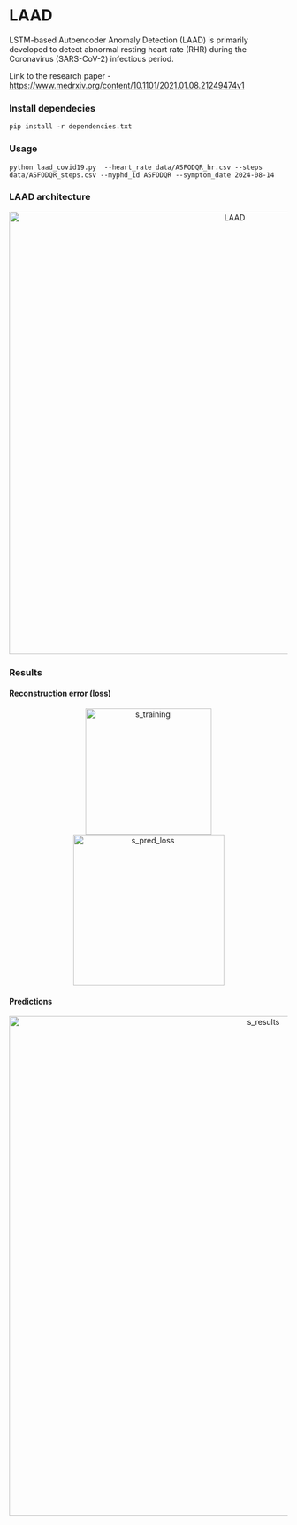 # LAAD
LSTM-based Autoencoder Anomaly Detection (LAAD) is primarily developed to detect abnormal resting heart rate (RHR) during the Coronavirus (SARS-CoV-2) infectious period.

Link to the research paper - https://www.medrxiv.org/content/10.1101/2021.01.08.21249474v1


### Install dependecies

```
pip install -r dependencies.txt
```

### Usage

```
python laad_covid19.py  --heart_rate data/ASFODQR_hr.csv --steps data/ASFODQR_steps.csv --myphd_id ASFODQR --symptom_date 2024-08-14
```



### LAAD architecture

<p align="center">
<img width="800" alt="LAAD" src="https://user-images.githubusercontent.com/3885659/102735228-b4583600-42f6-11eb-9c2f-5af2ae614dab.png">
</p>

### Results

#### Reconstruction error (loss)

<p align="middle">
<img width="228" alt="s_training" src="https://user-images.githubusercontent.com/3885659/102735598-bf5f9600-42f7-11eb-925d-7eb6c411c95a.png">
<img width="273" alt="s_pred_loss" src="https://user-images.githubusercontent.com/3885659/102735600-c25a8680-42f7-11eb-82a9-b23cc06965b6.png">
</p>

#### Predictions

<p align="middle">
<img width="904" alt="s_results" src="https://user-images.githubusercontent.com/3885659/102735856-53316200-42f8-11eb-8cfa-40b4508d6d7c.png">
</p>

